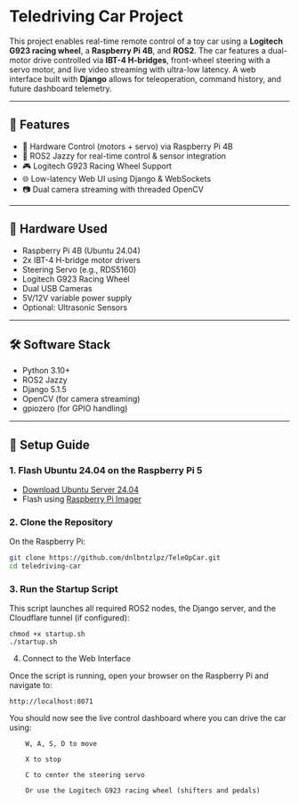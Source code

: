 # Teledriving Car Project

This project enables real-time remote control of a toy car using a **Logitech G923 racing wheel**, a **Raspberry Pi 4B**, and **ROS2**. The car features a dual-motor drive controlled via **IBT-4 H-bridges**, front-wheel steering with a servo motor, and live video streaming with ultra-low latency. A web interface built with **Django** allows for teleoperation, command history, and future dashboard telemetry.

---

## 🚦 Features

- 🔧 Hardware Control (motors + servo) via Raspberry Pi 4B
- 🧠 ROS2 Jazzy for real-time control & sensor integration
- 🎮 Logitech G923 Racing Wheel Support
- 🌐 Low-latency Web UI using Django & WebSockets
- 📷 Dual camera streaming with threaded OpenCV

---

## 🧰 Hardware Used

- Raspberry Pi 4B (Ubuntu 24.04)
- 2x IBT-4 H-bridge motor drivers
- Steering Servo (e.g., RDS5160)
- Logitech G923 Racing Wheel
- Dual USB Cameras
- 5V/12V variable power supply
- Optional: Ultrasonic Sensors

---

## 🛠️ Software Stack

- Python 3.10+
- ROS2 Jazzy
- Django 5.1.5
- OpenCV (for camera streaming)
- gpiozero (for GPIO handling)

---

## 🚀 Setup Guide

### 1. Flash Ubuntu 24.04 on the Raspberry Pi 5

- [Download Ubuntu Server 24.04](https://ubuntu.com/download/raspberry-pi)
- Flash using [Raspberry Pi Imager](https://www.raspberrypi.com/software/)

### 2. Clone the Repository

On the Raspberry Pi:

```bash
git clone https://github.com/dnlbntzlpz/TeleOpCar.git
cd teledriving-car
```

### 3. Run the Startup Script

This script launches all required ROS2 nodes, the Django server, and the Cloudflare tunnel (if configured):

```
chmod +x startup.sh
./startup.sh
```

4. Connect to the Web Interface

Once the script is running, open your browser on the Raspberry Pi and navigate to:

```
http://localhost:8071
```

You should now see the live control dashboard where you can drive the car using:
```
    W, A, S, D to move

    X to stop

    C to center the steering servo

    Or use the Logitech G923 racing wheel (shifters and pedals)
```